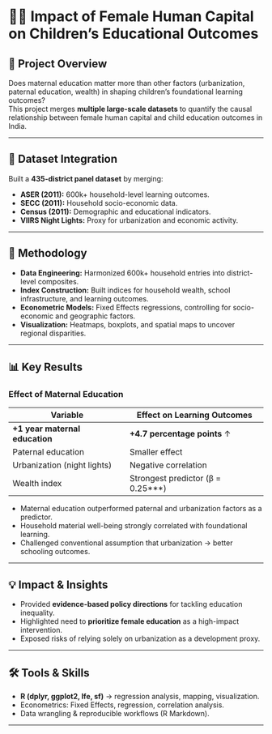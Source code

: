 # 👩‍🎓 Impact of Female Human Capital on Children’s Educational Outcomes  

## 🎯 Project Overview  
Does maternal education matter more than other factors (urbanization, paternal education, wealth) in shaping children’s foundational learning outcomes?  
This project merges **multiple large-scale datasets** to quantify the causal relationship between female human capital and child education outcomes in India.  

---

## 📂 Dataset Integration  
Built a **435-district panel dataset** by merging:  
- **ASER (2011):** 600k+ household-level learning outcomes.  
- **SECC (2011):** Household socio-economic data.  
- **Census (2011):** Demographic and educational indicators.  
- **VIIRS Night Lights:** Proxy for urbanization and economic activity.  

---

## 🧮 Methodology  
- **Data Engineering:** Harmonized 600k+ household entries into district-level composites.  
- **Index Construction:** Built indices for household wealth, school infrastructure, and learning outcomes.  
- **Econometric Models:** Fixed Effects regressions, controlling for socio-economic and geographic factors.  
- **Visualization:** Heatmaps, boxplots, and spatial maps to uncover regional disparities.  

---

## 📊 Key Results  

### Effect of Maternal Education  

| Variable                  | Effect on Learning Outcomes |
|---------------------------|-----------------------------|
| **+1 year maternal education** | **+4.7 percentage points** ↑ |
| Paternal education        | Smaller effect              |
| Urbanization (night lights)| Negative correlation        |
| Wealth index              | Strongest predictor (β = 0.25***) |

- Maternal education outperformed paternal and urbanization factors as a predictor.  
- Household material well-being strongly correlated with foundational learning.  
- Challenged conventional assumption that urbanization → better schooling outcomes.  

---

## 💡 Impact & Insights  
- Provided **evidence-based policy directions** for tackling education inequality.  
- Highlighted need to **prioritize female education** as a high-impact intervention.  
- Exposed risks of relying solely on urbanization as a development proxy.  

---

## 🛠️ Tools & Skills  
- **R (dplyr, ggplot2, lfe, sf)** → regression analysis, mapping, visualization.  
- Econometrics: Fixed Effects, regression, correlation analysis.  
- Data wrangling & reproducible workflows (R Markdown).  

---

